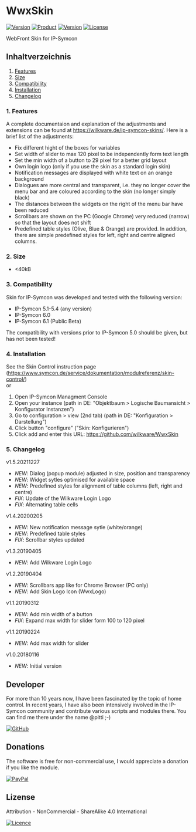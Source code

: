 # WwxSkin

[![Version](https://img.shields.io/badge/Symcon-Webfront--Skin-red.svg)](https://www.symcon.de/service/dokumentation/entwicklerbereich/sdk-tools/sdk-skins/)
[![Product](https://img.shields.io/badge/Symcon%20Version-6.0-blue.svg)](https://www.symcon.de/produkt/)
[![Version](https://img.shields.io/badge/Skin%20Version-1.5.20211227-orange.svg)](https://github.com/Wilkware/WwxSkin)
[![License](https://img.shields.io/badge/License-CC%20BY--NC--SA%204.0-green.svg)](https://creativecommons.org/licenses/by-nc-sa/4.0/)

WebFront Skin for IP-Symcon

## Inhaltverzeichnis

1. [Features](#1-features)
2. [Size](#2-size)
3. [Compatibility](#3-compatibility)
4. [Installation](#4-installation)
5. [Changelog](#5-changelog)

### 1. Features

A complete documentaion and explanation of the adjustments and extensions can be found at <https://wilkware.de/ip-symcon-skins/>.
Here is a brief list of the adjustments:

* Fix different hight of the boxes for variables
* Set width of slider to max 120 pixel to be independently form text length
* Set the min width of a button to 29 pixel for a better grid layout
* Own login logo (only if you use the skin as a standard login skin)
* Notification messages are displayed with white text on an orange background
* Dialogues are more central and transparent, i.e. they no longer cover the menu bar and are coloured according to the skin (no longer simply black)
* The distances between the widgets on the right of the menu bar have been reduced
* Scrollbars are shown on the PC (Google Chrome) very reduced (narrow) so that the layout does not shift
* Predefined table styles (Olive, Blue & Orange) are provided. In addition, there are simple predefined styles for left, right and centre aligned columns.

### 2. Size

* <40kB

### 3. Compatibility

Skin for IP-Symcon was developed and tested with the following version:

* IP-Symcon 5.1-5.4 (any version)
* IP-Symcon 6.0
* IP-Symcon 6.1 (Public Beta)

The compatibility with versions prior to IP-Symcon 5.0 should be given, but has not been tested!

### 4. Installation

See the Skin Control instruction page (<https://www.symcon.de/service/dokumentation/modulreferenz/skin-control/>)  
or

1. Open IP-Symcon Managment Console
2. Open your instance (path in DE: "Objektbaum > Logische Baumansicht > Konfigurator Instanzen")
3. Go to configuration > view (2nd tab) (path in DE: "Konfiguration > Darstellung")
4. Click button "configure" ("Skin: Konfigurieren")
5. Click add and enter this URL: <https://github.com/wilkware/WwxSkin>

### 5. Changelog

v1.5.20211227

* _NEW_: Dialog (popup module) adjusted in size, position and transparency
* _NEW_: Widget sytles optimised for available space
* _NEW_: Predefined styles for alignment of table columns (left, right and centre)
* _FIX_: Update of the Wilkware Login Logo
* _FIX_: Alternating table cells

v1.4.20200205

* _NEW_: New notification message sytle (white/orange)
* _NEW_: Predefined table styles
* _FIX_: Scrollbar styles updated

v1.3.20190405

* _NEW_: Add Wilkware Login Logo

v1.2.20190404

* _NEW_: Scrollbars app like for Chrome Browser (PC only)
* _NEW_: Add Skin Logo Icon (WwxLogo)

v1.1.20190312

* _NEW_: Add min width of a button
* _FIX_: Expand max width for slider form 100 to 120 pixel

v1.1.20190224

* _NEW_: Add max width for slider

v1.0.20180116

* _NEW_: Initial version

## Developer

For more than 10 years now, I have been fascinated by the topic of home control. In recent years, I have also been intensively involved in the IP-Symcon community and contribute various scripts and modules there. You can find me there under the name @pitti ;-)

[![GitHub](https://img.shields.io/badge/GitHub-@wilkware-181717.svg?style=for-the-badge&logo=github)](https://wilkware.github.io/)

## Donations

The software is free for non-commercial use, I would appreciate a donation if you like the module.

[![PayPal](https://img.shields.io/badge/PayPal-spenden-00457C.svg?style=for-the-badge&logo=paypal)](https://www.paypal.com/cgi-bin/webscr?cmd=_s-xclick&hosted_button_id=8816166)

## Lizense

Attribution - NonCommercial - ShareAlike 4.0 International

[![Licence](https://img.shields.io/badge/License-CC_BY--NC--SA_4.0-EF9421.svg?style=for-the-badge&logo=creativecommons)](https://creativecommons.org/licenses/by-nc-sa/4.0/)
